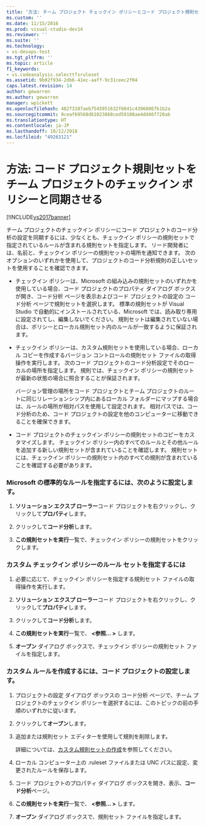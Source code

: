 ```yaml
---
title: '方法: チーム プロジェクト チェックイン ポリシーとコード プロジェクト規則セットを同期 |Microsoft Docs'
ms.custom: ''
ms.date: 11/15/2016
ms.prod: visual-studio-dev14
ms.reviewer: ''
ms.suite: ''
ms.technology:
- vs-devops-test
ms.tgt_pltfrm: ''
ms.topic: article
f1_keywords:
- vs.codeanalysis.selecttfsruleset
ms.assetid: 9b02f934-2db6-41ec-aaff-9c31ceec2f04
caps.latest.revision: 14
author: gewarren
ms.author: gewarren
manager: wpickett
ms.openlocfilehash: 482f3107aeb7545951632f6841c43968067b1b2a
ms.sourcegitcommit: 9ceaf69568d61023868ced59108ae4dd46f720ab
ms.translationtype: HT
ms.contentlocale: ja-JP
ms.lasthandoff: 10/12/2018
ms.locfileid: "49263121"
---
```

# <a name="how-to-synchronize-code-project-rule-sets-with-team-project-check-in-policy"></a>方法: コード プロジェクト規則セットをチーム プロジェクトのチェックイン ポリシーと同期させる
[!INCLUDE[vs2017banner](../includes/vs2017banner.md)]

チーム プロジェクトのチェックイン ポリシーにコード プロジェクトのコード分析の設定を同期するには、少なくとも、チェックイン ポリシーの規則セットで指定されているルールが含まれる規則セットを指定します。 リード開発者には、名前と、チェックイン ポリシーの規則セットの場所を通知できます。 次のオプションのいずれかを使用して、プロジェクトのコード分析規則の正しいセットを使用することを確認できます。  
  
-   チェックイン ポリシーは、Microsoft の組み込みの規則セットのいずれかを使用している場合、コード プロジェクトのプロパティ ダイアログ ボックスが開き、コード分析 ページを表示およびコード プロジェクトの設定の コード分析 ページで規則セットを選択します。 標準の規則セットが Visual Studio で自動的にインストールされている、Microsoft では、読み取り専用に設定されてし、編集しないでください。 規則セットは編集されていない場合は、ポリシーとローカル規則セット内のルールが一致するように保証されます。  
  
-   チェックイン ポリシーは、カスタム規則セットを使用している場合、ローカル コピーを作成するバージョン コントロールの規則セット ファイルの取得操作を実行します。 次のコード プロジェクトのコード分析設定でそのローカルの場所を指定します。 規則では、チェックイン ポリシーの規則セットが最新の状態の場合に照合することが保証されます。  
  
     バージョン管理の場所をコード プロジェクトとチーム プロジェクトのルートに同じリレーションシップ内にあるローカル フォルダーにマップする場合は、ルールの場所が相対パスを使用して設定されます。 相対パスでは、コード分析のため、コード プロジェクトの設定を他のコンピューターに移動できることを確保できます。  
  
-   コード プロジェクトのチェックイン ポリシーの規則セットのコピーをカスタマイズします。 チェックイン ポリシー内のすべてのルールとその他ルールを追加する新しい規則セットが含まれていることを確認します。 規則セットには、チェックイン ポリシーの規則セット内のすべての規則が含まれていることを確認する必要があります。  
  
### <a name="to-specify-a-microsoft-standard-rule-set"></a>Microsoft の標準的なルールを指定するには、次のように設定します。  
  
1.  **ソリューション エクスプ ローラー**コード プロジェクトを右クリックし、クリックして**プロパティ**します。  
  
2.  クリックして**コード分析**します。  
  
3.  **この規則セットを実行**一覧で、チェックイン ポリシーの規則セットをクリックします。  
  
### <a name="to-specify-a-custom-check-in-policy-rule-set"></a>カスタム チェックイン ポリシーのルール セットを指定するには  
  
1.  必要に応じて、チェックイン ポリシーを指定する規則セット ファイルの取得操作を実行します。  
  
2.  **ソリューション エクスプ ローラー**コード プロジェクトを右クリックし、クリックして**プロパティ**します。  
  
3.  クリックして**コード分析**します。  
  
4.  **この規則セットを実行**一覧で、  **\<参照... >** します。  
  
5.  **オープン** ダイアログ ボックスで、チェックイン ポリシーの規則セット ファイルを指定します。  
  
### <a name="to-create-a-custom-rule-set-for-a-code-project"></a>カスタム ルールを作成するには、コード プロジェクトの設定します。  
  
1.  プロジェクトの設定 ダイアログ ボックスの コード分析 ページで、チーム プロジェクトのチェックイン ポリシーを選択するには、このトピックの前の手順のいずれかに従います。  
  
2.  クリックして**オープン**します。  
  
3.  追加または規則セット エディターを使用して規則を削除します。  
  
     詳細については、[カスタム規則セットの作成](../code-quality/creating-custom-code-analysis-rule-sets.md)を参照してください。  
  
4.  ローカル コンピューター上の .ruleset ファイルまたは UNC パスに設定、変更されたルールを保存します。  
  
5.  コード プロジェクトのプロパティ ダイアログ ボックスを開き、表示、**コード分析**ページ。  
  
6.  **この規則セットを実行**一覧で、  **\<参照... >** します。  
  
7.  **オープン** ダイアログ ボックスで、規則セット ファイルを指定します。



